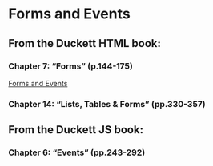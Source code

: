 #  Forms and Events

## From the Duckett HTML book:

### Chapter 7: “Forms” (p.144-175)

[Forms and Events](https://badwan95.github.io/reading-notes/class-09)





### Chapter 14: “Lists, Tables & Forms” (pp.330-357)








## From the Duckett JS book:

### Chapter 6: “Events” (pp.243-292)







